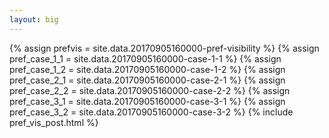 ```yaml
---
layout: big
---
```

{% assign prefvis = site.data.20170905160000-pref-visibility %}
{% assign pref_case_1_1 = site.data.20170905160000-case-1-1 %}
{% assign pref_case_1_2 = site.data.20170905160000-case-1-2 %}
{% assign pref_case_2_1 = site.data.20170905160000-case-2-1 %}
{% assign pref_case_2_2 = site.data.20170905160000-case-2-2 %}
{% assign pref_case_3_1 = site.data.20170905160000-case-3-1 %}
{% assign pref_case_3_2 = site.data.20170905160000-case-3-2 %}
{% include pref_vis_post.html %}
